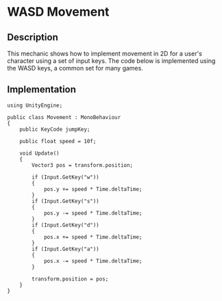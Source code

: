# WASD Movement

## Description
This mechanic shows how to implement movement in 2D for a user's character using a set of input keys. The code below is implemented using the WASD keys, a common set for many games. 

## Implementation
    using UnityEngine;

    public class Movement : MonoBehaviour
    {
        public KeyCode jumpKey;

        public float speed = 10f;

        void Update()
        {
            Vector3 pos = transform.position;

            if (Input.GetKey("w"))
            {
                pos.y += speed * Time.deltaTime;
            }
            if (Input.GetKey("s"))
            {
                pos.y -= speed * Time.deltaTime;
            }
            if (Input.GetKey("d"))
            {
                pos.x += speed * Time.deltaTime;
            }
            if (Input.GetKey("a"))
            {
                pos.x -= speed * Time.deltaTime;
            }

            transform.position = pos;
        }
    }


